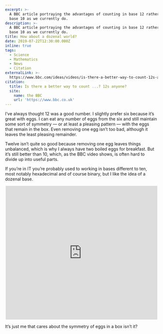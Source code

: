 ```yaml
---
excerpt: >-
  A BBC article portraying the advantages of counting in base 12 rather than
  base 10 as we currently do.
description: >-
  A BBC article portraying the advantages of counting in base 12 rather than
  base 10 as we currently do.
title: How about a dozenal world?
date: 2019-07-22T12:30:00.000Z
inline: true
tags:
  - Science
  - Mathematics
  - News
  - Citation
externalLink: >-
  https://www.bbc.com/ideas/videos/is-there-a-better-way-to-count-12s-anyone/p06mdfkn?playlist=is-there-a-better-way
citation:
  title: Is there a better way to count ...? 12s anyone?
  site:
    name: the BBC
    url: 'https://www.bbc.co.uk'
---
```

I’ve always thought 12 was a good number. I slightly prefer six because it’s great with eggs. I can eat any number of eggs from the six and still maintain some sort of symmetry — or at least a pleasing pattern — with the eggs that remain in the box. Even removing one egg isn’t too bad, although it leaves the least pleasing remainder.

Twelve isn’t quite so good because removing one egg leaves things unbalanced, which is why I always have two boiled eggs for breakfast. But it’s still better than 10, which, as the BBC video shows, is often hard to divide up into useful parts.

If you’re in IT you’re probably used to working in bases different to ten, most notably hexadecimal and of course binary, but I like the idea of a dozenal base.

<center>
<iframe src="https://www.bbc.com/ideas/videos/is-there-a-better-way-to-count-12s-anyone/p06mdfkn/player" width="500" height="440" scrolling="no" style="overflow: hidden" allowfullscreen frameborder="0" class="lazyload"></iframe>
</center>

It’s just me that cares about the symmetry of eggs in a box isn’t it?




